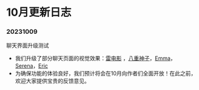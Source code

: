 # 10月更新日志

### 20231009

聊天界面升级测试

* 我们升级了部分聊天页面的视觉效果：[雷电影](https://app.myshell.ai/bot/cf7931bcf5f5492d85c792e6620fbe1e/6958) ，[八重神子](https://app.myshell.ai/bot/bc0b732012cc437aa30a6769b3ccf36f/4976)，[Emma](https://app.myshell.ai/bot/9236e8c0823f492c8e5dab9e5c868570/4815)，[Serena](https://app.myshell.ai/bot/fd97c55e09134b608ec29b15a1cb08cc/4809)，[Eric](https://app.myshell.ai/bot/29f236f72ad84f7f8114e0d79feb4e6f/5684)
* 为确保功能的体验良好，我们预计将会在10月向作者们全面开放！在此之前，欢迎大家提供宝贵的反馈意见。
